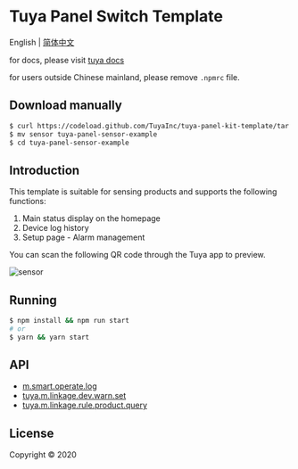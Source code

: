 # Tuya Panel Switch Template

English | [简体中文](./README-zh_CN.md)

for docs, please visit [tuya docs](https://docs.tuya.com)

for users outside Chinese mainland, please remove `.npmrc` file.

## Download manually

```bash
$ curl https://codeload.github.com/TuyaInc/tuya-panel-kit-template/tar.gz/develop | tar -xz --strip=2 tuya-panel-kit-template-develop/examples/sensor
$ mv sensor tuya-panel-sensor-example
$ cd tuya-panel-sensor-example
```

## Introduction

This template is suitable for sensing products and supports the following functions:

1. Main status display on the homepage
2. Device log history
3. Setup page - Alarm management

You can scan the following QR code through the Tuya app to preview.

![sensor](https://images.tuyacn.com/fe-static/docs/img/25a44526-44c0-4e75-b9e4-168de4b5ae61.png)

## Running

```bash
$ npm install && npm run start
# or
$ yarn && yarn start
```

## API

* [m.smart.operate.log](https://docs.tuya.com/zh/iot/panel-development/panel-sdk-development/common-sdk-development/data-statistics-related-interface/data-statistics-related-interface?id=K9m1dlf41ex5f)
* [tuya.m.linkage.dev.warn.set](https://docs.tuya.com/zh/iot/panel-development/panel-sdk-development/common-sdk-development/scene-related-interface/alarm-related-interface?id=K9pmp0vleqezd)
* [tuya.m.linkage.rule.product.query](https://docs.tuya.com/zh/iot/panel-development/panel-sdk-development/common-sdk-development/scene-related-interface/alarm-related-interface?id=K9pmp0vleqezd)


## License

Copyright © 2020
